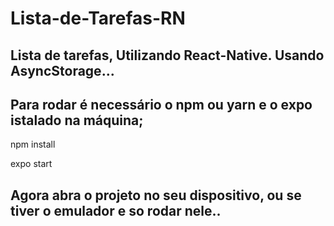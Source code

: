 # Lista-de-Tarefas-RN
## Lista de tarefas, Utilizando React-Native. Usando AsyncStorage...

## Para rodar é necessário o npm ou yarn e o expo istalado na máquina;
npm install <br>

expo start

## Agora abra o projeto no seu dispositivo, ou se tiver o emulador e so rodar nele..
